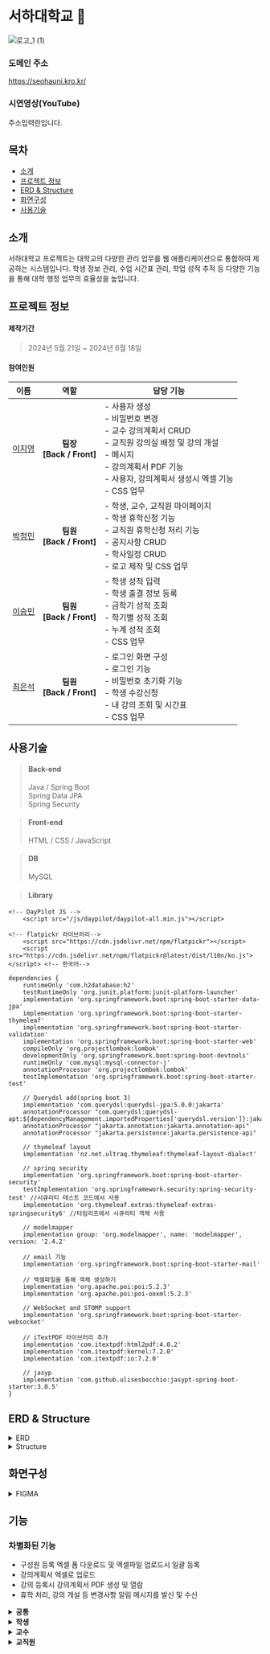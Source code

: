 # 서하대학교 🏫
![로고_1 (1)](https://github.com/jylee102/seoha_univ/assets/101354244/8f47f149-3409-47ae-9568-cc8e0e0318ee)

### 도메인 주소
https://seohauni.kro.kr/

### 시연영상(YouTube)
주소입력란입니다.

## 목차
- [소개](#소개)
- [프로젝트 정보](#프로젝트-정보)
- [ERD & Structure](#erd--structure)
- [화면구성](#화면구성)
- [사용기술](#사용기술)

## 소개
서하대학교 프로젝트는 대학교의 다양한 관리 업무를 웹 애플리케이션으로 통합하여 제공하는 시스템입니다. 학생 정보 관리, 수업 시간표 관리, 학업 성적 추적 등 다양한 기능을 통해 대학 행정 업무의 효율성을 높입니다.

## 프로젝트 정보
#### 제작기간
> 2024년 5월 21일 ~ 2024년 6월 18일 
#### 참여인원
| 이름   |      역할     |  담당 기능     |
|:--------:|:-----------------:|------------|
| [이지영](https://github.com/jylee102) | **팀장** <br> **[Back / Front]** | - 사용자 생성 <br> - 비밀번호 변경 <br> - 교수 강의계획서 CRUD <br> - 교직원 강의실 배정 및 강의 개설 <br> - 메시지 <br> - 강의계획서 PDF 기능 <br> - 사용자, 강의계획서 생성시 엑셀 기능 <br> - CSS 업무 |
| [박정민](https://github.com/parkjeongmin1)  | **팀원** <br> **[Back / Front]** | - 학생, 교수, 교직원 마이페이지 <br> - 학생 휴학신청 기능 <br> - 교직원 휴학신청 처리 기능 <br> - 공지사항 CRUD <br> - 학사일정 CRUD <br> - 로고 제작 및 CSS 업무 | 
| [이승민](https://github.com/sm9940)  | **팀원** <br> **[Back / Front]** | - 학생 성적 입력 <br> - 학생 출결 정보 등록 <br> - 금학기 성적 조회 <br> - 학기별 성적 조회 <br> - 누계 성적 조회 <br> - CSS 업무 |
| [최은석](https://github.com/volkinuna) | **팀원** <br> **[Back / Front]** | - 로그인 화면 구성 <br> - 로그인 기능 <br> - 비밀번호 초기화 기능 <br> - 학생 수강신청 <br> - 내 강의 조회 및 시간표 <br> - CSS 업무 |

## 사용기술
> #### Back-end 
> Java / Spring Boot <br> Spring Data JPA <br> Spring Security
 
> #### Front-end
> HTML / CSS / JavaScript

> #### DB
> MySQL

> #### Library
```
<!-- DayPilot JS -->
    <script src="/js/daypilot/daypilot-all.min.js"></script>
```
```
<!-- flatpickr 라이브러리-->
    <script src="https://cdn.jsdelivr.net/npm/flatpickr"></script>
    <script src="https://cdn.jsdelivr.net/npm/flatpickr@latest/dist/l10n/ko.js"></script> <!-- 한국어-->
```
```
dependencies {
	runtimeOnly 'com.h2database:h2'
	testRuntimeOnly 'org.junit.platform:junit-platform-launcher'
	implementation 'org.springframework.boot:spring-boot-starter-data-jpa'
	implementation 'org.springframework.boot:spring-boot-starter-thymeleaf'
	implementation 'org.springframework.boot:spring-boot-starter-validation'
	implementation 'org.springframework.boot:spring-boot-starter-web'
	compileOnly 'org.projectlombok:lombok'
	developmentOnly 'org.springframework.boot:spring-boot-devtools'
	runtimeOnly 'com.mysql:mysql-connector-j'
	annotationProcessor 'org.projectlombok:lombok'
	testImplementation 'org.springframework.boot:spring-boot-starter-test'

	// Querydsl add(spring boot 3)
	implementation 'com.querydsl:querydsl-jpa:5.0.0:jakarta'
	annotationProcessor "com.querydsl:querydsl-apt:${dependencyManagement.importedProperties['querydsl.version']}:jakarta"
	annotationProcessor "jakarta.annotation:jakarta.annotation-api"
	annotationProcessor "jakarta.persistence:jakarta.persistence-api"

	// thymeleaf layout
	implementation 'nz.net.ultraq.thymeleaf:thymeleaf-layout-dialect'

	// spring security
	implementation 'org.springframework.boot:spring-boot-starter-security'
	testImplementation 'org.springframework.security:spring-security-test' //시큐리티 테스트 코드에서 사용
	implementation 'org.thymeleaf.extras:thymeleaf-extras-springsecurity6' //타임리프에서 시큐리티 객체 사용

	// modelmapper
	implementation group: 'org.modelmapper', name: 'modelmapper', version: '2.4.2'

	// email 기능
    implementation 'org.springframework.boot:spring-boot-starter-mail'

	// 엑셀파일을 통해 객체 생성하기
	implementation 'org.apache.poi:poi:5.2.3'
	implementation 'org.apache.poi:poi-ooxml:5.2.3'

	// WebSocket and STOMP support
	implementation 'org.springframework.boot:spring-boot-starter-websocket'

	// iTextPDF 라이브러리 추가
	implementation 'com.itextpdf:html2pdf:4.0.2'
	implementation 'com.itextpdf:kernel:7.2.0'
	implementation 'com.itextpdf:io:7.2.0'

	// jasyp
	implementation 'com.github.ulisesbocchio:jasypt-spring-boot-starter:3.0.5'
}
``` 

## ERD & Structure

<details>
  <summary>ERD</summary>
  
  자세한 내용은 [ERD](https://www.erdcloud.com/d/ZqPhoyxMsndkxBeMJ) 링크를 참고하세요.
</details>

<details>
  <summary>Structure</summary> 
  
  ![Structure](https://github.com/jylee102/seoha_univ/assets/101354244/6a30a3ec-7628-4416-848e-67ee6945e7af)
</details>

## 화면구성

<details>
  <summary>FIGMA</summary>
  
  자세한 내용은 [FIGMA](https://www.figma.com/design/ReFlk7qdJ02ze86EnuuGIk/Untitled?node-id=0-1&t=Gs8N523LbywdK1Av-1) 링크를 참고하세요.
</details>

## 기능
### 차별화된 기능
- 구성원 등록 엑셀 폼 다운로드 및 엑셀파일 업로드시 일괄 등록
- 강의계획서 엑셀로 업로드
- 강의 등록시 강의계획서 PDF 생성 및 열람
- 휴학 처리, 강의 개설 등 변경사항 알림 메시지를 발신 및 수신

<details>
  <summary>
    <b>공통</b>
  </summary>
<br>
  
**로그인**
- 비밀번호 초기화
- 아이디 저장
<br>

**개인정보**
- 마이페이지 정보 조회
- 마이페이지 정보 수정
- 비밀번호 변경
<br>

**공지사항 및 학사일정**
- 공지사항 조회
- 학사일정 조회
<br>

**메시지**
- 메시지 조회
</details>

<details>
  <summary><b>학생</b></summary>
 <br>
  
**휴학**
- 휴학 신청
- 휴학 내역 조회
<br>

**수강신청**
- 수강신청
- 수강신청 내역 조회
- 강의 시간표 조회
<br>

**성적 조회**
- 금학기 성적 조회
- 학기별 성적 조회
- 누계 성적

</details>

<details>
  <summary><b>교수</b></summary>
<br>
  
**강의**
- 강의 계획서 등록
- 내 강의 조회
- 강의별 학생리스트 조회
<br>
  
**출결 관리**
- 출결 관리
<br>

**학생 성적 등록**
- 성적 기입 및 수정

</details>

<details>
<summary><b>교직원</b></summary>
<br>
  
**등록 관리**
- 사용자(학생, 교수, 교직원) 계정 생성
- 구성원 명단 조회
- 강의 개설
- 휴학내역 처리
<br>
  
**학사 관리**
- 공지사항 관리
- 학사일정 관리
  
</details>


